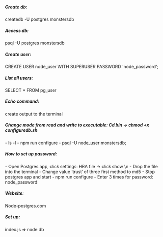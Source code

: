 
<h5>Create db:</h5> createdb -U postgres monstersdb
<h5>Access db:</h5> psql -U postgres monstersdb
<h5>Create user:</h5> CREATE USER node_user WITH SUPERUSER PASSWORD 'node_password';
<h5>List all users:</h5> SELECT * FROM pg_user
<h5>Echo command:</h5> create output to the terminal

<h5>Change mode  from read and write to executable: Cd bin ->  chmod +x configuredb.sh </h5>
- ls -l 
- npm run configure 
- psql -U node_user monstersdb;

<h5>How to set up password:</h5>
- Open Postgres app, click settings: HBA file -> click show \n
- Drop the file into the terminal
- Change value ‘trust’ of three first method to md5
- Stop postgres app and start
- npm run configure 
- Enter 3 times for password: node_password

<h5>Website: </h5>Node-postgres.com
<h5>Set up: </h5> index.js => node db